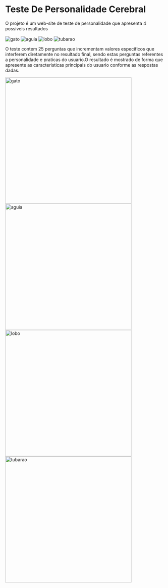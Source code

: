 # Teste De Personalidade Cerebral



<p>O projeto é um web-site de teste de personalidade que apresenta 4 possiveis resultados<p>

<div display="inline">
 <img align="center" alt="gato" src="https://user-images.githubusercontent.com/126777966/227591422-2ed95228-c729-49b2-a2ea-e7dda3a3344d.png">
  <img align="center" alt="aguia" src="https://user-images.githubusercontent.com/126777966/227590440-8bae6dd6-c488-4b1f-b484-7aaff82761c4.png">
   <img align="center" alt="lobo" src="https://user-images.githubusercontent.com/126777966/227590514-5419b5e1-e04a-4bfd-9c90-1a35cb8cfe2d.png">
    <img align="center" alt="tubarao" src="https://user-images.githubusercontent.com/126777966/227590569-7fec69b6-7e07-4183-9ba1-abfde1366f07.png">
</div>

<p>O teste contem 25 perguntas que incrementam valores especificos que interferem diretamente no resultado final, sendo estas perguntas referentes a personalidade e praticas do usuario.</p<

<p>O resultado é mostrado de forma que apresente as caracteristicas principais do usuario conforme as respostas dadas.</p>

<div display="grid" gap="2rem">
 <img  gap="1rem" align="center" alt="gato" width="400px" heigt="314px" src="https://github.com/BernardoSsilva/TesteDePreferenciaCerebral/assets/126777966/fb198560-8044-4d8f-b9e6-874110de7415">
 <img gap="1rem" align="center" alt="aguia" width="400px" heigt="314px" src="https://github.com/BernardoSsilva/TesteDePreferenciaCerebral/assets/126777966/21cf8a3c-4642-43dd-b59e-eb7498de3d87">
<img gap="1rem" align="center" alt="lobo" width="400px" heigt="314px" src="https://github.com/BernardoSsilva/TesteDePreferenciaCerebral/assets/126777966/6469c391-0060-48e7-bca1-bb53fca59b2b">
<img gap="1rem" align="center" alt="tubarao" width="400px" heigt="314px" src="https://github.com/BernardoSsilva/TesteDePreferenciaCerebral/assets/126777966/94493df8-4d0d-430a-ae8f-052b0d0dc85d">
</div>
